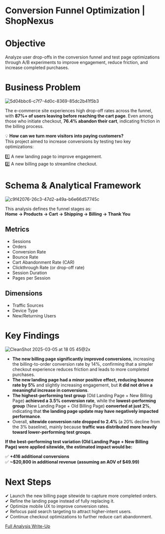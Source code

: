 # Conversion Funnel Optimization | ShopNexus

# Objective
Analyze user drop-offs in the conversion funnel and test page optimizations through A/B experiments to improve engagement, reduce friction, and increase completed purchases.

# Business Problem

![5d04bbc6-c7f7-4d0c-8369-85dc2b41f5b3](https://github.com/user-attachments/assets/5fd941ba-fbb8-437a-851e-adec77a4c8ab)

The e-commerce site experiences high drop-off rates across the funnel, with **87%+ of users leaving before reaching the cart page**. Even among those who initiate checkout, **76.4% abandon their cart**, indicating friction in the billing process.

💡 **How can we turn more visitors into paying customers?**\
This project aimed to increase conversions by testing two key optimizations:

1️⃣ A new landing page to improve engagement.\
2️⃣ A new billing page to streamline checkout.

# Schema & Analytical Framework

![c9f42076-26c3-47d2-a49a-b6e66d57745c](https://github.com/user-attachments/assets/ee7f85be-097a-471d-874f-326a0048df25)

This analysis defines the funnel stages as:\
**Home → Products → Cart → Shipping → Billing → Thank You**

## Metrics
- Sessions
- Orders
- Conversion Rate
- Bounce Rate
- Cart Abandonment Rate (CAR)
- Clickthrough Rate (or drop-off rate)
- Session Duration
- Pages per Session

## Dimensions
- Traffic Sources
- Device Type
- New/Returning Users



# Key Findings

![CleanShot 2025-03-05 at 18 05 45@2x](https://github.com/user-attachments/assets/fb7d0beb-7790-475e-8c1e-a7c74631ca4a)

- **The new billing page significantly improved conversions**, increasing the billing-to-order conversion rate by 14%, confirming that a simpler checkout experience reduces friction and leads to more completed purchases.
- **The new landing page had a minor positive effect, reducing bounce rate by 5%** and slightly increasing engagement, but **it did not drive a meaningful increase in conversions**.
- **The highest-performing test group** (Old Landing Page + New Billing Page) **achieved a 3.5% conversion rate**, while the **lowest-performing group** (New Landing Page + Old Billing Page) **converted at just 2%**, indicating that **the landing page update may have negatively impacted performance**.
- Overall, **sitewide conversion rate dropped to 2.4%** (a 20% decline from the 3% baseline), mainly because **traffic was distributed more heavily toward lower-performing test groups**.

**If the best-performing test variation (Old Landing Page + New Billing Page) were applied sitewide, the estimated impact would be:**

✅ **+416 additional conversions**\
✅ **~$20,800 in additional revenue (assuming an AOV of $49.99)**

# Next Steps
✔ Launch the new billing page sitewide to capture more completed orders.\
✔ Refine the landing page instead of fully replacing it.\
✔ Optimize mobile UX to improve conversion rates.\
✔ Refocus paid search targeting to attract higher-intent users.\
✔ Continue checkout optimizations to further reduce cart abandonment.

[Full Analysis Write-Up](https://app.kortex.co/public/document/5d04bbc6-c7f7-4d0c-8369-85dc2b41f5b3)
